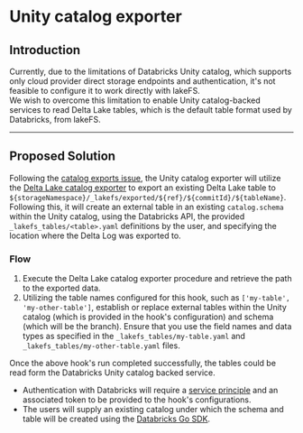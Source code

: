 # Unity catalog exporter

## Introduction

Currently, due to the limitations of Databricks Unity catalog, which supports only cloud provider direct storage
endpoints and authentication, it's not feasible to configure it to work directly with lakeFS.  
We wish to overcome this limitation to enable Unity catalog-backed services to read Delta Lake tables, which is the
default table format used by Databricks, from lakeFS.

---

## Proposed Solution

Following the [catalog exports issue](https://github.com/treeverse/lakeFS/issues/6461), the Unity catalog exporter will 
utilize the [Delta Lake catalog exporter](./delta-catalog-exporter.md) to export an existing Delta Lake table to 
`${storageNamespace}/_lakefs/exported/${ref}/${commitId}/${tableName}`. Following this, it will create an external table
in an existing `catalog.schema` within the Unity catalog, using the Databricks API, the provided 
`_lakefs_tables/<table>.yaml` definitions by the user, and specifying the location where the Delta Log was exported to.

### Flow

1. Execute the Delta Lake catalog exporter procedure and retrieve the path to the exported data.
2. Utilizing the table names configured for this hook, such as `['my-table', 'my-other-table']`, establish or replace external
tables within the Unity catalog (which is provided in the hook's configuration) and schema (which will be the branch). Ensure that you use
the field names and data types as specified in the `_lakefs_tables/my-table.yaml` and `_lakefs_tables/my-other-table.yaml` files.

Once the above hook's run completed successfully, the tables could be read form the Databricks Unity catalog backed service.

- Authentication with Databricks will require a [service principle](https://docs.databricks.com/en/dev-tools/service-principals.html)
and an associated token to be provided to the hook's configurations.
- The users will supply an existing catalog under which the schema and table will be created using the [Databricks Go SDK](https://docs.databricks.com/en/dev-tools/sdk-go.html).
